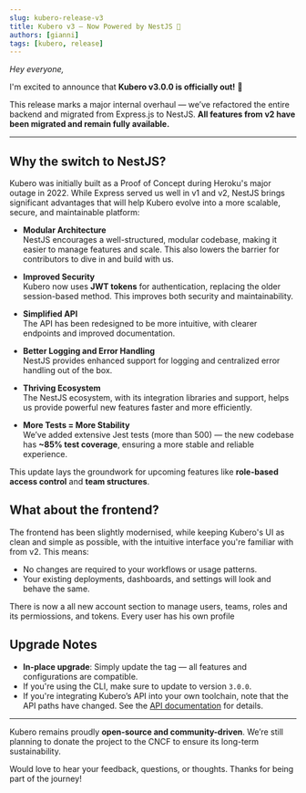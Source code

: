 ```yaml
---
slug: kubero-release-v3
title: Kubero v3 – Now Powered by NestJS 🚀
authors: [gianni]
tags: [kubero, release]
---
```

*Hey everyone,*

I'm excited to announce that **Kubero v3.0.0 is officially out!** 🎉

This release marks a major internal overhaul — we’ve refactored the entire backend and migrated from Express.js to NestJS. **All features from v2 have been migrated and remain fully available.**

---

## Why the switch to NestJS?

Kubero was initially built as a Proof of Concept during Heroku's major outage in 2022. While Express served us well in v1 and v2, NestJS brings significant advantages that will help Kubero evolve into a more scalable, secure, and maintainable platform:

- **Modular Architecture**  
  NestJS encourages a well-structured, modular codebase, making it easier to manage features and scale. This also lowers the barrier for contributors to dive in and build with us.

- **Improved Security**  
  Kubero now uses **JWT tokens** for authentication, replacing the older session-based method. This improves both security and maintainability.

- **Simplified API**  
  The API has been redesigned to be more intuitive, with clearer endpoints and improved documentation.

- **Better Logging and Error Handling**  
  NestJS provides enhanced support for logging and centralized error handling out of the box.

- **Thriving Ecosystem**  
  The NestJS ecosystem, with its integration libraries and support, helps us provide powerful new features faster and more efficiently.

- **More Tests = More Stability**  
  We’ve added extensive Jest tests (more than 500) — the new codebase has **~85% test coverage**, ensuring a more stable and reliable experience.

This update lays the groundwork for upcoming features like **role-based access control** and **team structures**.

## What about the frontend?
The frontend has been slightly modernised, while keeping Kubero's UI as clean and simple as possible, with the intuitive interface you're familiar with from v2. This means:

- No changes are required to your workflows or usage patterns.
- Your existing deployments, dashboards, and settings will look and behave the same.

There is now a all new account section to manage users, teams, roles and its permiossions, and tokens. Every user has his own profile 


## Upgrade Notes

- **In-place upgrade**: Simply update the tag — all features and configurations are compatible.
- If you're using the CLI, make sure to update to version `3.0.0`.
- If you're integrating Kubero’s API into your own toolchain, note that the API paths have changed. See the [API documentation](https://demo.kubero.dev/api/docs) for details.

---

Kubero remains proudly **open-source and community-driven**. We’re still planning to donate the project to the CNCF to ensure its long-term sustainability.

Would love to hear your feedback, questions, or thoughts. Thanks for being part of the journey!

